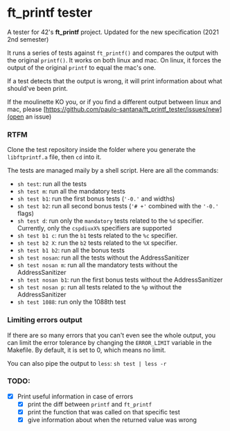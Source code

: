 # ft_printf tester
A tester for 42's **ft_printf** project. Updated for the new specification (2021 2nd semester)

It runs a series of tests against `ft_printf()` and compares the output with 
the original `printf()`. It works on both linux and mac. On linux, it forces the
output of the original `printf` to equal the mac's one.

If a test detects that the output is wrong, it will print information about
what should've been print.

If the moulinette KO you, or if you find a different output between linux and mac, please
[https://github.com/paulo-santana/ft_printf_tester/issues/new](open an issue)

### RTFM

Clone the test repository inside the folder where you generate the `libftprintf.a`
file, then `cd` into it.

The tests are managed maily by a shell script. Here are all the commands:

* `sh test`: run all the tests
* `sh test m`: run all the mandatory tests
* `sh test b1`: run the first bonus tests (`'-0.'` and widths)
* `sh test b2`: run all second bonus tests (`'# +'` combined with the `'-0.'` flags)
* `sh test d`: run only the `mandatory` tests related to the `%d` specifier. Currently, only the
`cspdiuxX%` specifiers are supported
* `sh test b1 c`: run the `b1` tests related to the `%c` specifier.
* `sh test b2 X`: run the `b2` tests related to the `%X` specifier.
* `sh test b1 b2`: run all the bonus tests
* `sh test nosan`: run all the tests without the AddressSanitizer
* `sh test nosan m`: run all the mandatory tests without the AddressSanitizer
* `sh test nosan b1`: run the first bonus tests without the AddressSanitizer
* `sh test nosan p`: run all tests related to the `%p` without the AddressSanitizer
* `sh test 1088`: run only the 1088th test

### Limiting errors output

If there are so many errors that you can't even see the whole output, you can
limit the error tolerance by changing the `ERROR_LIMIT` variable in the Makefile.
By default, it is set to 0, which means no limit.

You can also pipe the output to `less`:
`sh test | less -r`


### TODO:
- [x] Print useful information in case of errors
    - [x] print the diff between `printf` and `ft_printf`
    - [x] print the function that was called on that specific test
    - [x] give information about when the returned value was wrong
